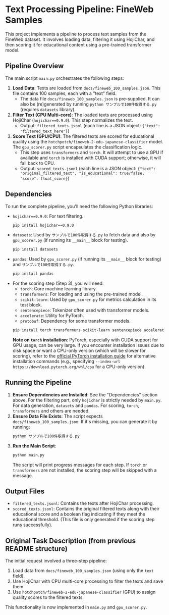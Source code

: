 # Text Processing Pipeline: FineWeb Samples

This project implements a pipeline to process text samples from the FineWeb dataset. It involves loading data, filtering it using HojiChar, and then scoring it for educational content using a pre-trained transformer model.

## Pipeline Overview

The main script `main.py` orchestrates the following steps:

1.  **Load Data**: Texts are loaded from `docs/fineweb_100_samples.json`. This file contains 100 samples, each with a "text" field.
    *   The data file `docs/fineweb_100_samples.json` is pre-supplied. It can also be (re)generated by running `python サンプルで100件取得する.py` (requires `datasets` library).
2.  **Filter Text (CPU Multi-core)**: The loaded texts are processed using HojiChar (`hojichar==0.9.0`). This step normalizes the text.
    *   Output: `filtered_texts.jsonl` (each line is a JSON object: `{"text": "filtered_text_here"}`)
3.  **Score Text (GPU/CPU)**: The filtered texts are scored for educational quality using the `hotchpotch/fineweb-2-edu-japanese-classifier` model. The `gpu_scorer.py` script encapsulates the classification logic.
    *   This step uses `transformers` and `torch`. It will attempt to use a GPU if available and `torch` is installed with CUDA support; otherwise, it will fall back to CPU.
    *   Output: `scored_texts.jsonl` (each line is a JSON object: `{"text": "original_filtered_text", "is_educational": true/false, "score": float_score}`)

## Dependencies

To run the complete pipeline, you'll need the following Python libraries:

*   `hojichar==0.9.0`: For text filtering.
    ```bash
    pip install hojichar==0.9.0
    ```
*   `datasets`: Used by `サンプルで100件取得する.py` to fetch data and also by `gpu_scorer.py` (if running its `__main__` block for testing).
    ```bash
    pip install datasets
    ```
*   `pandas`: Used by `gpu_scorer.py` (if running its `__main__` block for testing) and `サンプルで100件取得する.py`.
    ```bash
    pip install pandas
    ```
*   For the scoring step (Step 3), you will need:
    *   `torch`: Core machine learning library.
    *   `transformers`: For loading and using the pre-trained model.
    *   `scikit-learn`: Used by `gpu_scorer.py` for metrics calculation in its test block.
    *   `sentencepiece`: Tokenizer often used with transformer models.
    *   `accelerate`: Utility for PyTorch.
    *   `protobuf`: Dependency for some transformer models.
    ```bash
    pip install torch transformers scikit-learn sentencepiece accelerate protobuf
    ```
    **Note on `torch` installation**: PyTorch, especially with CUDA support for GPU usage, can be very large. If you encounter installation issues due to disk space or want a CPU-only version (which will be slower for scoring), refer to the [official PyTorch installation guide](https://pytorch.org/get-started/locally/) for alternative installation commands (e.g., specifying `--index-url https://download.pytorch.org/whl/cpu` for a CPU-only version).

## Running the Pipeline

1.  **Ensure Dependencies are Installed**: See the "Dependencies" section above. For the filtering part, only `hojichar` is strictly needed by `main.py`. For data generation, `datasets` and `pandas`. For scoring, `torch`, `transformers` and others are needed.
2.  **Ensure Data File Exists**: The script expects `docs/fineweb_100_samples.json`. If it's missing, you can generate it by running:
    ```bash
    python サンプルで100件取得する.py
    ```
3.  **Run the Main Script**:
    ```bash
    python main.py
    ```
    The script will print progress messages for each step. If `torch` or `transformers` are not installed, the scoring step will be skipped with a message.

## Output Files

*   `filtered_texts.jsonl`: Contains the texts after HojiChar processing.
*   `scored_texts.jsonl`: Contains the original filtered texts along with their educational score and a boolean flag indicating if they meet the educational threshold. (This file is only generated if the scoring step runs successfully).

## Original Task Description (from previous README structure)

The initial request involved a three-step pipeline:

1.  Load data from `docs/fineweb_100_samples.json` (using only the `text` field).
2.  Use HojiChar with CPU multi-core processing to filter the texts and save them.
3.  Use `hotchpotch/fineweb-2-edu-japanese-classifier` (GPU) to assign quality scores to the filtered texts.

This functionality is now implemented in `main.py` and `gpu_scorer.py`.
